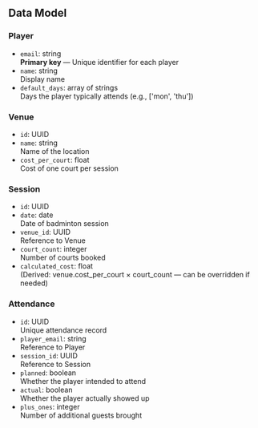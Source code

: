 ## Data Model

### Player
- `email`: string  
  **Primary key** — Unique identifier for each player  
- `name`: string  
  Display name  
- `default_days`: array of strings  
  Days the player typically attends (e.g., ['mon', 'thu'])

### Venue
- `id`: UUID  
- `name`: string  
  Name of the location  
- `cost_per_court`: float  
  Cost of one court per session

### Session
- `id`: UUID  
- `date`: date  
  Date of badminton session  
- `venue_id`: UUID  
  Reference to Venue  
- `court_count`: integer  
  Number of courts booked  
- `calculated_cost`: float  
  (Derived: venue.cost_per_court × court_count — can be overridden if needed)

### Attendance
- `id`: UUID  
  Unique attendance record  
- `player_email`: string  
  Reference to Player  
- `session_id`: UUID  
  Reference to Session  
- `planned`: boolean  
  Whether the player intended to attend  
- `actual`: boolean  
  Whether the player actually showed up  
- `plus_ones`: integer  
  Number of additional guests brought
